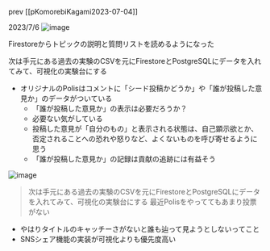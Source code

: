 
prev [[pKomorebiKagami2023-07-04]]

2023/7/6
![image](https://scrapbox.io/files/64a6796848b36d001c4eedc5.png)


Firestoreからトピックの説明と質問リストを読めるようになった

次は手元にある過去の実験のCSVを元にFirestoreとPostgreSQLにデータを入れてみて、可視化の実験台にする
- オリジナルのPolisはコメントに「シード投稿かどうか」や「誰が投稿した意見か」のデータがついている
    - 「誰が投稿した意見か」の表示は必要だろうか？
    - 必要ない気がしている
    - 投稿した意見が「自分のもの」と表示される状態は、自己顕示欲とか、否定されることへの恐れや怒りなど、よくないものを呼び寄せるように思う
    - 「誰が投稿した意見か」の記録は貢献の追跡には有益そう

![image](https://scrapbox.io/files/64a6a363497559001bc509cf.png)

> 次は手元にある過去の実験のCSVを元にFirestoreとPostgreSQLにデータを入れてみて、可視化の実験台にする
最近Polisをやっててもあまり投票がない
- やはりタイトルのキャッチーさがないと誰も辿って見ようとしないってこと
- SNSシェア機能の実装が可視化よりも優先度高い

